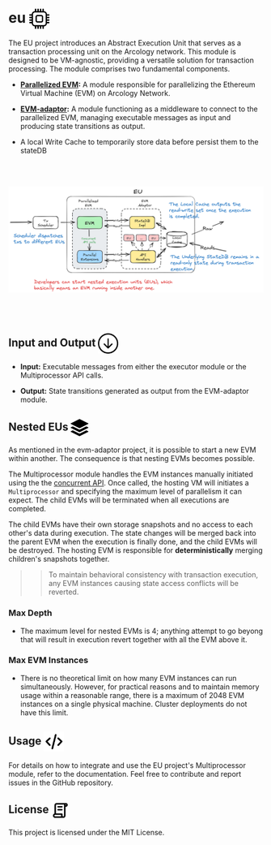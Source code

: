 <h1> eu  <img align="center" height="40" src="./img/cpu.svg">  </h1>

The EU project introduces an Abstract Execution Unit that serves as a transaction processing unit on the Arcology network. This module is designed to be VM-agnostic, providing a versatile solution for transaction processing. The module comprises two fundamental components.

- **[Parallelized EVM](https://github.com/arcology-network/concurrent-evm):** A module responsible for parallelizing the Ethereum Virtual Machine (EVM) on Arcology Network.

- **[EVM-adaptor](https://github.com/arcology-network/vm-adaptor):** A module functioning as a middleware to connect to the parallelized EVM, managing executable messages as input and producing state transitions as output.

- A local Write Cache to temporarily store data before persist them to the stateDB
<br />
<br />

<p align="center">
<img src="./img/eu.png" alt="eu">
</p>

<br />
<br />
<h2> Input and Output  <img align="center" height="40" src="./img/input.svg">  </h2>

- **Input:** Executable messages from either the executor module or the Multiprocessor API calls.

- **Output:** State transitions generated as output from the EVM-adaptor module.

<h2> Nested EUs  <img align="center" height="35" src="./img/stack.svg">  </h2>

As mentioned in the evm-adaptor project, it is possible to start a new EVM within another. The consequence is that nesting EVMs becomes possible. 

The Multiprocessor module handles the EVM instances manually initiated using the the [concurrent API](https://github.com/arcology-network/concurrentlib). Once called, the hosting VM will initiates a `Multiprocessor` and specifying the maximum level of parallelism it can expect. The child EVMs will be terminated when all executions are completed.

The child EVMs have their own storage snapshots and no access to each other's data during execution. The state changes will be merged back into the parent EVM when the execution is finally done, and the child EVMs will be destroyed. The hosting EVM is responsible for **deterministically** merging children's snapshots together.

>> To maintain behavioral consistency with transaction execution, any EVM instances causing state access conflicts will be reverted.

### Max Depth

* The maximum level for nested EVMs is 4; anything attempt to go beyong that will result in execution revert together with all the EVM above it.

### Max EVM Instances

* There is no theoretical limit on how many EVM instances can run simultaneously. However, for practical reasons and to maintain memory usage within a reasonable range, there is a maximum of 2048 EVM instances on a single physical machine. Cluster deployments do not have this limit.

<h2> Usage  <img align="center" height="40" src="./img/code.svg">  </h2>

For details on how to integrate and use the EU project's Multiprocessor module, refer to the documentation.
Feel free to contribute and report issues in the GitHub repository.

<h2> License  <img align="center" height="35" src="./img/license.svg">  </h2>
This project is licensed under the MIT License.